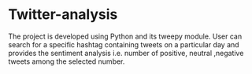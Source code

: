 # Twitter-analysis
The project is developed using Python and its tweepy module. User can search for a specific hashtag containing tweets on a particular day and provides the sentiment analysis i.e. number of  positive, neutral ,negative tweets among  the selected number.
